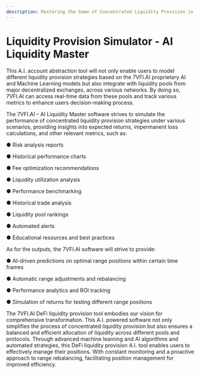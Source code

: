 ```yaml
---
description: Mastering the Game of Concentrated Liquidity Provision in DeFi
---
```


# Liquidity Provision Simulator - AI Liquidity Master

This A.I. account abstraction tool will not only enable users to model different liquidity provision strategies based on the 7VFI.AI proprietary AI and Machine Learning models but also integrate with liquidity pools from major decentralized exchanges, across various networks. By doing so, 7VFI.AI can access real-time data from these pools and track various metrics to enhance users decision-making process.

The 7VFI.AI – AI Liquidity Master software strives to simulate the performance of concentrated liquidity provision strategies under various scenarios, providing insights into expected returns, impermanent loss calculations, and other relevant metrics, such as:

●     Risk analysis reports

●     Historical performance charts

●     Fee optimization recommendations

●     Liquidity utilization analysis

●     Performance benchmarking

●     Historical trade analysis

●     Liquidity pool rankings

●     Automated alerts

●     Educational resources and best practices

As for the outputs, the 7VFI.AI software will strive to provide:

●     AI-driven predictions on optimal range positions within certain time frames

●     Automatic range adjustments and rebalancing

●     Performance analytics and ROI tracking

●     Simulation of returns for testing different range positions

The 7VFI.AI DeFi liquidity provision tool embodies our vision for comprehensive transformation. This A.I. powered software not only simplifies the process of concentrated liquidity provision but also ensures a balanced and efficient allocation of liquidity across different pools and protocols. Through advanced machine learning and AI algorithms and automated strategies, this DeFi liquidity provision A.I. tool enables users to effectively manage their positions. With constant monitoring and a proactive approach to range rebalancing, facilitating position management for improved efficiency.
